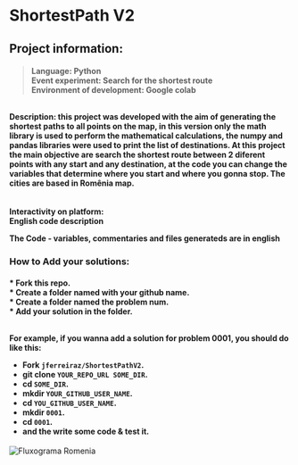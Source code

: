 # ShortestPath V2



<h2>Project information:</h2>
<h4>

>Language: Python <br>
>Event experiment: Search for the shortest route <br>
>Environment of development: Google colab 

<br>
Description: 
this project was developed with the aim of generating the shortest paths to all points on the map, in this version only the math library is used to perform the mathematical calculations, the numpy and pandas libraries were used to print the list of destinations. At this project the main objective are search the shortest route between 2 diferent points with any start and any destination, at the code you can change the variables that determine where you start and where you gonna stop. The cities are based in Romênia map. <br> 
<br><br>
Interactivity on platform: <br>
English code description <br>

The Code - variables, commentaries and files generateds are in english <br>

### How to Add your solutions:
<h4>
  * Fork this repo. <br>
  * Create a folder named with your github name.<br>
  * Create a folder named the problem num.<br>
  * Add your solution in the folder.<br><br>

For example, if you wanna add a solution for problem 0001, you should do like this:

  * Fork `jferreiraz/ShortestPathV2`.
  * git clone `YOUR_REPO_URL SOME_DIR`.
  * cd `SOME_DIR`.
  * mkdir `YOUR_GITHUB_USER_NAME`.
  * cd `YOU_GITHUB_USER_NAME`.
  * mkdir `0001`.
  * cd `0001`.
  * and the write some code & test it.


 </h4>

![Fluxograma Romenia](https://user-images.githubusercontent.com/106937501/190504950-b06ab5ff-4801-488c-aa62-464d4a69696f.png)

